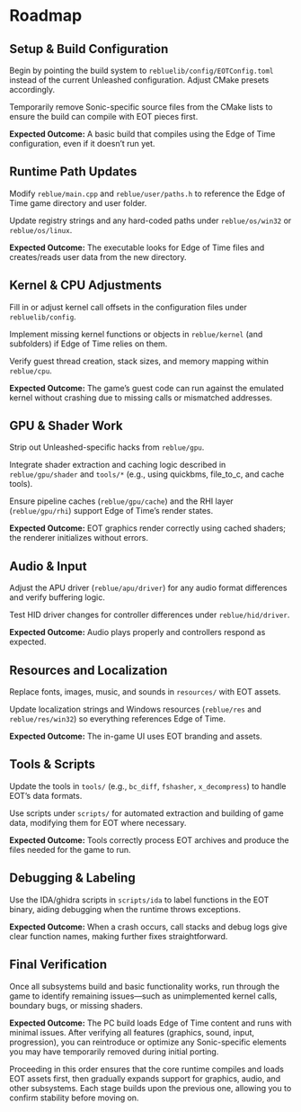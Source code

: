 # Roadmap

## Setup & Build Configuration

Begin by pointing the build system to `rebluelib/config/EOTConfig.toml` instead of the current Unleashed configuration. Adjust CMake presets accordingly.

Temporarily remove Sonic-specific source files from the CMake lists to ensure the build can compile with EOT pieces first.

**Expected Outcome:** A basic build that compiles using the Edge of Time configuration, even if it doesn’t run yet.

## Runtime Path Updates

Modify `reblue/main.cpp` and `reblue/user/paths.h` to reference the Edge of Time game directory and user folder.

Update registry strings and any hard-coded paths under `reblue/os/win32` or `reblue/os/linux`.

**Expected Outcome:** The executable looks for Edge of Time files and creates/reads user data from the new directory.

## Kernel & CPU Adjustments

Fill in or adjust kernel call offsets in the configuration files under `rebluelib/config`.

Implement missing kernel functions or objects in `reblue/kernel` (and subfolders) if Edge of Time relies on them.

Verify guest thread creation, stack sizes, and memory mapping within `reblue/cpu`.

**Expected Outcome:** The game’s guest code can run against the emulated kernel without crashing due to missing calls or mismatched addresses.

## GPU & Shader Work

Strip out Unleashed-specific hacks from `reblue/gpu`.

Integrate shader extraction and caching logic described in `reblue/gpu/shader` and `tools/*` (e.g., using quickbms, file_to_c, and cache tools).

Ensure pipeline caches (`reblue/gpu/cache`) and the RHI layer (`reblue/gpu/rhi`) support Edge of Time’s render states.

**Expected Outcome:** EOT graphics render correctly using cached shaders; the renderer initializes without errors.

## Audio & Input

Adjust the APU driver (`reblue/apu/driver`) for any audio format differences and verify buffering logic.

Test HID driver changes for controller differences under `reblue/hid/driver`.

**Expected Outcome:** Audio plays properly and controllers respond as expected.

## Resources and Localization

Replace fonts, images, music, and sounds in `resources/` with EOT assets.

Update localization strings and Windows resources (`reblue/res` and `reblue/res/win32`) so everything references Edge of Time.

**Expected Outcome:** The in-game UI uses EOT branding and assets.

## Tools & Scripts

Update the tools in `tools/` (e.g., `bc_diff`, `fshasher`, `x_decompress`) to handle EOT’s data formats.

Use scripts under `scripts/` for automated extraction and building of game data, modifying them for EOT where necessary.

**Expected Outcome:** Tools correctly process EOT archives and produce the files needed for the game to run.

## Debugging & Labeling

Use the IDA/ghidra scripts in `scripts/ida` to label functions in the EOT binary, aiding debugging when the runtime throws exceptions.

**Expected Outcome:** When a crash occurs, call stacks and debug logs give clear function names, making further fixes straightforward.

## Final Verification

Once all subsystems build and basic functionality works, run through the game to identify remaining issues—such as unimplemented kernel calls, boundary bugs, or missing shaders.

**Expected Outcome:** The PC build loads Edge of Time content and runs with minimal issues. After verifying all features (graphics, sound, input, progression), you can reintroduce or optimize any Sonic-specific elements you may have temporarily removed during initial porting.

Proceeding in this order ensures that the core runtime compiles and loads EOT assets first, then gradually expands support for graphics, audio, and other subsystems. Each stage builds upon the previous one, allowing you to confirm stability before moving on.
